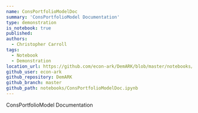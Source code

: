 ```yaml
---
name: ConsPortfolioModelDoc
summary: 'ConsPortfolioModel Documentation'
type: demonstration
is_notebook: true
published:
authors:
  - Christopher Carroll
tags:
  - Notebook
  - Demonstration
location_url: https://github.com/econ-ark/DemARK/blob/master/notebooks/ConsPortfolioModelDoc.ipynb
github_user: econ-ark
github_repository: DemARK
github_branch: master
github_path: notebooks/ConsPortfolioModelDoc.ipynb
---
```


ConsPortfolioModel Documentation
